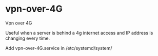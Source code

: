 # vpn-over-4G
Vpn over 4G

Useful when a server is behind a 4g internet access and IP address is changing every time.

Add vpn-over-4G.service in /etc/systemd/system/

